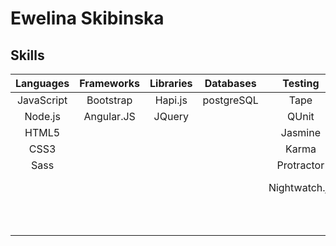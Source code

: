 # Ewelina Skibinska

## Skills

| Languages              | Frameworks    |Libraries         | Databases     | Testing      | Tools       |
|:----------------------:|:-------------:|:----------------:|:-------------:|:------------:|:-----------:|
| JavaScript             | Bootstrap     | Hapi.js          | postgreSQL    | Tape         | Git/Github  |
| Node.js                | Angular.JS    | JQuery           |               | QUnit        | SourceTree  |
| HTML5                  |               |                  |               | Jasmine      | npm/bower   |
| CSS3                   |               |                  |               | Karma        | Travis CI   |
| Sass                   |               |                  |               | Protractor   | Codecov     |
|                        |               |                  |               | Nightwatch.js| Code climate|
|                        |               |                  |               |              | JIRA        |
|                        |               |                  |               |              | Linux       |
